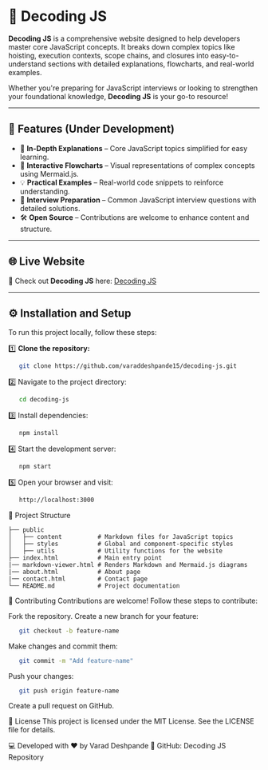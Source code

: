 # 🚀 Decoding JS  

**Decoding JS** is a comprehensive website designed to help developers master core JavaScript concepts. It breaks down complex topics like hoisting, execution contexts, scope chains, and closures into easy-to-understand sections with detailed explanations, flowcharts, and real-world examples.  

Whether you're preparing for JavaScript interviews or looking to strengthen your foundational knowledge, **Decoding JS** is your go-to resource!  

---

## 🌟 Features (Under Development)  

- 📖 **In-Depth Explanations** – Core JavaScript topics simplified for easy learning.  
- 🎨 **Interactive Flowcharts** – Visual representations of complex concepts using Mermaid.js.  
- 💡 **Practical Examples** – Real-world code snippets to reinforce understanding.  
- 🎯 **Interview Preparation** – Common JavaScript interview questions with detailed solutions.  
- 🛠 **Open Source** – Contributions are welcome to enhance content and structure.  

---

## 🌐 Live Website  

🚀 Check out **Decoding JS** here: [Decoding JS](https://varaddeshpande15.github.io/decoding-js/)  

---

## ⚙️ Installation and Setup  

To run this project locally, follow these steps:  

1️⃣ **Clone the repository:**  
```bash
   git clone https://github.com/varaddeshpande15/decoding-js.git
```
2️⃣ Navigate to the project directory:

```bash
   cd decoding-js
```
3️⃣ Install dependencies:

```bash
   npm install
```
4️⃣ Start the development server:

```bash
   npm start
```
5️⃣ Open your browser and visit:
```bash
   http://localhost:3000
 ```
📁 Project Structure
```
├── public
│   ├── content          # Markdown files for JavaScript topics
│   ├── styles           # Global and component-specific styles
│   ├── utils            # Utility functions for the website
├── index.html           # Main entry point
|── markdown-viewer.html # Renders Markdown and Mermaid.js diagrams
|── about.html           # About page
|── contact.html         # Contact page
└── README.md            # Project documentation
```
🤝 Contributing
Contributions are welcome! Follow these steps to contribute:

Fork the repository.
Create a new branch for your feature:
```bash
   git checkout -b feature-name
```
Make changes and commit them:
```bash
   git commit -m "Add feature-name"
```
Push your changes:
```bash
   git push origin feature-name
```
Create a pull request on GitHub.

📜 License
This project is licensed under the MIT License. See the LICENSE file for details.

💻 Developed with ❤️ by Varad Deshpande
🔗 GitHub: Decoding JS Repository
